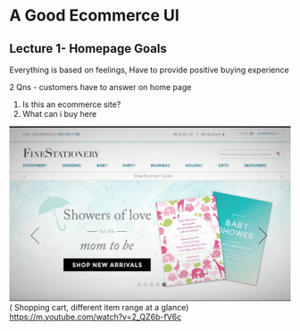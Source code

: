 # A Good Ecommerce UI

## Lecture 1- Homepage Goals
Everything is based on feelings, Have to provide positive buying experience  
  
2 Qns - customers have to answer on home page
1) Is this an ecommerce site?
2) What can i buy here

![images](https://github.com/KennySoh/ecommerce/blob/master/pics/homepage1.png)  
( Shopping cart, different item range at a glance)
https://m.youtube.com/watch?v=2_QZ6b-fV6c
